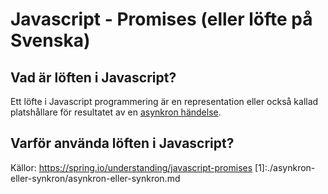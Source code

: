 # Javascript - Promises (eller löfte på Svenska)

## Vad är löften i Javascript?
Ett löfte i Javascript programmering är en representation eller också kallad platshållare för resultatet av en [asynkron händelse](1).

## Varför använda löften i Javascript?







Källor:
https://spring.io/understanding/javascript-promises
[1]:./asynkron-eller-synkron/asynkron-eller-synkron.md
